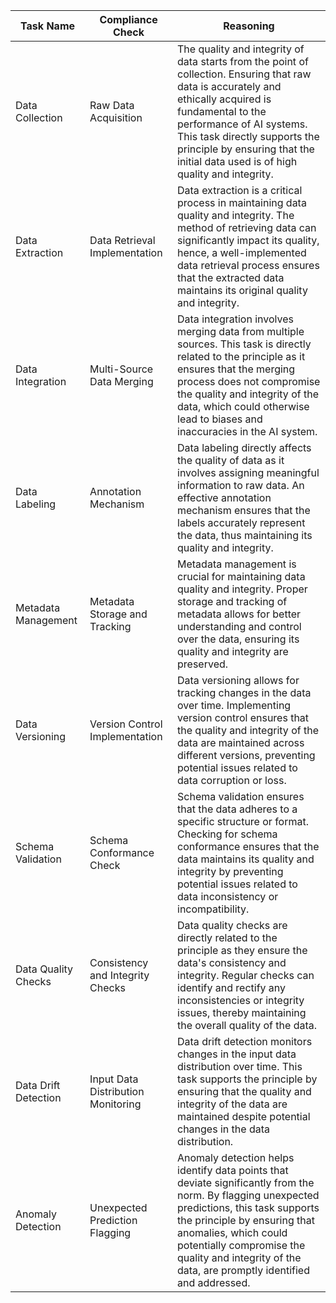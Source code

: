 | Task Name | Compliance Check | Reasoning |
|-----------|------------------|-----------|
| Data Collection | Raw Data Acquisition | The quality and integrity of data starts from the point of collection. Ensuring that raw data is accurately and ethically acquired is fundamental to the performance of AI systems. This task directly supports the principle by ensuring that the initial data used is of high quality and integrity. |
| Data Extraction | Data Retrieval Implementation | Data extraction is a critical process in maintaining data quality and integrity. The method of retrieving data can significantly impact its quality, hence, a well-implemented data retrieval process ensures that the extracted data maintains its original quality and integrity. |
| Data Integration | Multi-Source Data Merging | Data integration involves merging data from multiple sources. This task is directly related to the principle as it ensures that the merging process does not compromise the quality and integrity of the data, which could otherwise lead to biases and inaccuracies in the AI system. |
| Data Labeling | Annotation Mechanism | Data labeling directly affects the quality of data as it involves assigning meaningful information to raw data. An effective annotation mechanism ensures that the labels accurately represent the data, thus maintaining its quality and integrity. |
| Metadata Management | Metadata Storage and Tracking | Metadata management is crucial for maintaining data quality and integrity. Proper storage and tracking of metadata allows for better understanding and control over the data, ensuring its quality and integrity are preserved. |
| Data Versioning | Version Control Implementation | Data versioning allows for tracking changes in the data over time. Implementing version control ensures that the quality and integrity of the data are maintained across different versions, preventing potential issues related to data corruption or loss. |
| Schema Validation | Schema Conformance Check | Schema validation ensures that the data adheres to a specific structure or format. Checking for schema conformance ensures that the data maintains its quality and integrity by preventing potential issues related to data inconsistency or incompatibility. |
| Data Quality Checks | Consistency and Integrity Checks | Data quality checks are directly related to the principle as they ensure the data's consistency and integrity. Regular checks can identify and rectify any inconsistencies or integrity issues, thereby maintaining the overall quality of the data. |
| Data Drift Detection | Input Data Distribution Monitoring | Data drift detection monitors changes in the input data distribution over time. This task supports the principle by ensuring that the quality and integrity of the data are maintained despite potential changes in the data distribution. |
| Anomaly Detection | Unexpected Prediction Flagging | Anomaly detection helps identify data points that deviate significantly from the norm. By flagging unexpected predictions, this task supports the principle by ensuring that anomalies, which could potentially compromise the quality and integrity of the data, are promptly identified and addressed. |